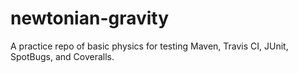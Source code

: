 # newtonian-gravity
A practice repo of basic physics for testing Maven, Travis CI, JUnit, SpotBugs, and Coveralls.
